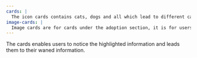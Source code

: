 ```yaml
---
cards: |
  The icon cards contains cats, dogs and all which lead to different categories for different kind of animal's adoption information section.
image-cards: |
  Image cards are for cards under the adoption section, it is for users to browse the description and picture of the animals, they could also choose to click on "View Detail" to proceed further options. The image cards should includes the company's primary colors to echo with the general style of the website, secondary color are used as buttons are hovered in order to hight light it.
---
```


The cards enables users to notice the highlighted information and leads them to their waned information.
